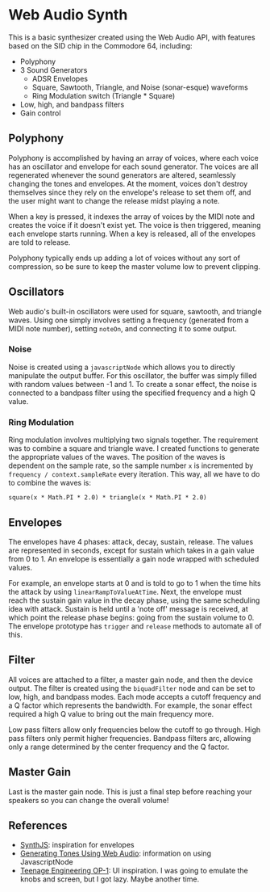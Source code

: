 # Web Audio Synth

This is a basic synthesizer created using the Web Audio API, with features based on the SID chip in the Commodore 64, including:

* Polyphony
* 3 Sound Generators
  * ADSR Envelopes
  * Square, Sawtooth, Triangle, and Noise (sonar-esque) waveforms
  * Ring Modulation switch (Triangle * Square)
* Low, high, and bandpass filters
* Gain control

## Polyphony
Polyphony is accomplished by having an array of voices, where each voice has an oscillator and envelope for each sound generator. The voices are all regenerated whenever the sound generators are altered, seamlessly changing the tones and envelopes. At the moment, voices don't destroy themselves since they rely on the envelope's release to set them off, and the user might want to change the release midst playing a note.

When a key is pressed, it indexes the array of voices by the MIDI note and creates the voice if it doesn't exist yet. The voice is then triggered, meaning each envelope starts running. When a key is released, all of the envelopes are told to release.

Polyphony typically ends up adding a lot of voices without any sort of compression, so be sure to keep the master volume low to prevent clipping.

## Oscillators
Web audio's built-in oscillators were used for square, sawtooth, and triangle waves. Using one simply involves setting a frequency (generated from a MIDI note number), setting `noteOn`, and connecting it to some output.

### Noise
Noise is created using a `javascriptNode` which allows you to directly manipulate the output buffer. For this oscillator, the buffer was simply filled with random values between -1 and 1. To create a sonar effect, the noise is connected to a bandpass filter using the specified frequency and a high Q value.

### Ring Modulation
Ring modulation involves multiplying two signals together. The requirement was to combine a square and triangle wave. I created functions to generate the appropriate values of the waves. The position of the waves is dependent on the sample rate, so the sample number `x` is incremented by `frequency / context.sampleRate` every iteration. This way, all we have to do to combine the waves is:

	square(x * Math.PI * 2.0) * triangle(x * Math.PI * 2.0)

## Envelopes
The envelopes have 4 phases: attack, decay, sustain, release. The values are represented in seconds, except for sustain which takes in a gain value from 0 to 1. An envelope is essentially a gain node wrapped with scheduled values.

For example, an envelope starts at 0 and is told to go to 1 when the time hits the attack by using `linearRampToValueAtTime`. Next, the envelope must reach the sustain gain value in the decay phase, using the same scheduling idea with attack. Sustain is held until a 'note off' message is received, at which point the release phase begins: going from the sustain volume to 0. The envelope prototype has `trigger` and `release` methods to automate all of this.

## Filter
All voices are attached to a filter, a master gain node, and then the device output. The filter is created using the `biquadFilter` node and can be set to low, high, and bandpass modes. Each mode accepts a cutoff frequency and a Q factor which represents the bandwidth. For example, the sonar effect required a high Q value to bring out the main frequency more.

Low pass filters allow only frequencies below the cutoff to go through. High pass filters only permit higher frequencies. Bandpass filters arc, allowing only a range determined by the center frequency and the Q factor.

## Master Gain
Last is the master gain node. This is just a final step before reaching your speakers so you can change the overall volume!

## References
* [SynthJS](https://github.com/mattdiamond/synthjs): inspiration for envelopes
* [Generating Tones Using Web Audio](http://0xfe.blogspot.com/2011/08/generating-tones-with-web-audio-api.html): information on using JavascriptNode
* [Teenage Engineering OP-1](http://www.teenageengineering.com/products/op-1): UI inspiration. I was going to emulate the knobs and screen, but I got lazy. Maybe another time.
